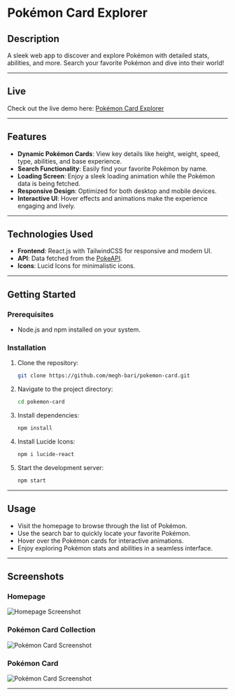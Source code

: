 # Pokémon Card Explorer

## Description

A sleek web app to discover and explore Pokémon with detailed stats, abilities, and more. Search your favorite Pokémon and dive into their world!

---

## Live

Check out the live demo here: [Pokémon Card Explorer](https://pokemon-card-explore.vercel.app/)

---

## Features

- **Dynamic Pokémon Cards**: View key details like height, weight, speed, type, abilities, and base experience.
- **Search Functionality**: Easily find your favorite Pokémon by name.
- **Loading Screen**: Enjoy a sleek loading animation while the Pokémon data is being fetched.
- **Responsive Design**: Optimized for both desktop and mobile devices.
- **Interactive UI**: Hover effects and animations make the experience engaging and lively.

---

## Technologies Used

- **Frontend**: React.js with TailwindCSS for responsive and modern UI.
- **API**: Data fetched from the [PokeAPI](https://pokeapi.co/).
- **Icons**: Lucid Icons for minimalistic icons.

---

## Getting Started

### Prerequisites

- Node.js and npm installed on your system.

### Installation

1. Clone the repository:
   ```bash
   git clone https://github.com/megh-bari/pokemon-card.git
   ```
2. Navigate to the project directory:
   ```bash
   cd pokemon-card
   ```
3. Install dependencies:
   ```bash
   npm install
   ```
4. Install Lucide Icons:
   ```bash
   npm i lucide-react
   ```
5. Start the development server:
   ```bash
   npm start
   ```

---

## Usage

- Visit the homepage to browse through the list of Pokémon.
- Use the search bar to quickly locate your favorite Pokémon.
- Hover over the Pokémon cards for interactive animations.
- Enjoy exploring Pokémon stats and abilities in a seamless interface.

---

## Screenshots

### Homepage

![Homepage Screenshot](./src/assets/screenshots/pokemon-one.png)

### Pokémon Card Collection

![Pokémon Card Screenshot](./src/assets/screenshots/pokemon-two.png)

### Pokémon Card

![Pokémon Card Screenshot](./src/assets/screenshots/pokemon-three.png)

---
